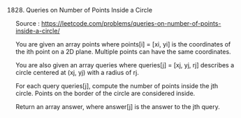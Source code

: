 1828. Queries on Number of Points Inside a Circle

Source : https://leetcode.com/problems/queries-on-number-of-points-inside-a-circle/

You are given an array points where points[i] = [xi, yi] is the coordinates of the ith point on a 2D plane. Multiple points can have the same coordinates.

You are also given an array queries where queries[j] = [xj, yj, rj] describes a circle centered at (xj, yj) with a radius of rj.

For each query queries[j], compute the number of points inside the jth circle. Points on the border of the circle are considered inside.

Return an array answer, where answer[j] is the answer to the jth query.